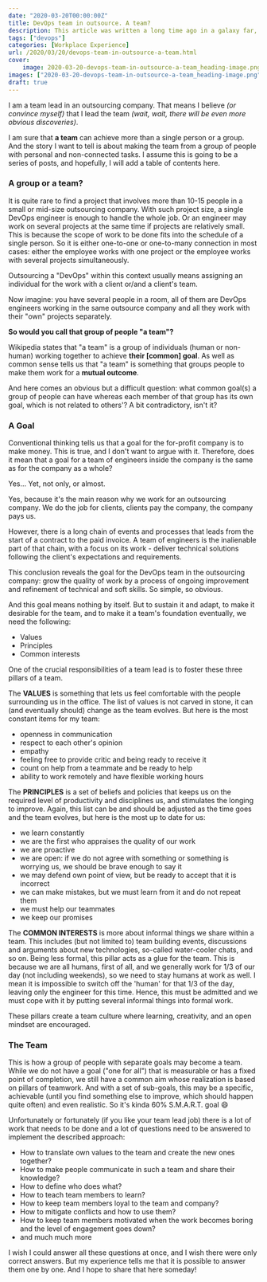 ```yaml
---
date: "2020-03-20T00:00:00Z"
title: DevOps team in outsource. A team?
description: This article was written a long time ago in a galaxy far, far away...
tags: ["devops"]
categories: [Workplace Experience]
url: /2020/03/20/devops-team-in-outsource-a-team.html
cover:
    image: 2020-03-20-devops-team-in-outsource-a-team_heading-image.png
images: ["2020-03-20-devops-team-in-outsource-a-team_heading-image.png"]
draft: true
---
```


I am a team lead in an outsourcing company. That means I believe _(or convince myself)_ that I lead the team _(wait, wait, there will be even more obvious discoveries)_. 

I am sure that **a team** can achieve more than a single person or a group. And the story I want to tell is about making the team from a group of people with personal and non-connected tasks. I assume this is going to be a series of posts, and hopefully, I will add a table of contents here.

### A group or a team?
It is quite rare to find a project that involves more than 10-15 people in a small or mid-size outsourcing company. With such project size, a single DevOps engineer is enough to handle the whole job. Or an engineer may work on several projects at the same time if projects are relatively small. This is because the scope of work to be done fits into the schedule of a single person. So it is either one-to-one or one-to-many connection in most cases: either the employee works with one project or the employee works with several projects simultaneously.

Outsourcing a "DevOps" within this context usually means assigning an individual for the work with a client or/and a client's team.

Now imagine: you have several people in a room, all of them are DevOps engineers working in the same outsource company and all they work with their "own" projects separately.

**So would you call that group of people "a team"?**

Wikipedia states that "a team" is a group of individuals (human or non-human) working together to achieve **their [common] goal**. 
As well as common sense tells us that "a team" is something that groups people to make them work for a **mutual outcome**.

And here comes an obvious but a difficult question: what common goal(s) a group of people can have whereas each member of that group has its own goal, which is not related to others'? A bit contradictory, isn't it? 

### A Goal

Conventional thinking tells us that a goal for the for-profit company is to make money. This is true, and I don't want to argue with it. Therefore, does it mean that a goal for a team of engineers inside the company is the same as for the company as a whole?

Yes... Yet, not only, or almost. 

Yes, because it's the main reason why we work for an outsourcing company. We do the job for clients, clients pay the company, the company pays us.

However, there is a long chain of events and processes that leads from the start of a contract to the paid invoice. A team of engineers is the inalienable part of that chain, with a focus on its work - deliver technical solutions following the client's expectations and requirements.

This conclusion reveals the goal for the DevOps team in the outsourcing company: grow the quality of work by a process of ongoing improvement and refinement of technical and soft skills. So simple, so obvious. 
 
And this goal means nothing by itself. But to sustain it and adapt, to make it desirable for the team, and to make it a team's foundation eventually, we need the following: 

- Values
- Principles
- Common interests

One of the crucial responsibilities of a team lead is to foster these three pillars of a team. 

The **VALUES**  is something that lets us feel comfortable with the people surrounding us in the office. The list of values is not carved in stone, it can (and eventually should) change as the team evolves. But here is the most constant items for my team:

- openness in communication
- respect to each other's opinion 
- empathy 
- feeling free to provide critic and being ready to receive it
- count on help from a teammate and be ready to help
- ability to work remotely and have flexible working hours

The **PRINCIPLES** is a set of beliefs and policies that keeps us on the required level of productivity and disciplines us, and stimulates the longing to improve. Again, this list can be and should be adjusted as the time goes and the team evolves, but here is the most up to date for us:

- we learn constantly
- we are the first who appraises the quality of our work
- we are proactive
- we are open: if we do not agree with something or something is worrying us, we should be brave enough to say it
- we may defend own point of view, but be ready to accept that it is incorrect
- we can make mistakes, but we must learn from it and do not repeat them
- we must help our teammates
- we keep our promises 

The **COMMON INTERESTS** is more about informal things we share within a team. This includes (but not limited to) team building events, discussions and arguments about new technologies, so-called water-cooler chats, and so on. Being less formal, this pillar acts as a glue for the team. This is because we are all humans, first of all, and we generally work for 1/3 of our day (not including weekends), so we need to stay humans at work as well. I mean it is impossible to switch off the 'human' for that 1/3 of the day, leaving only the engineer for this time. Hence, this must be admitted and we must cope with it by putting several informal things into formal work.

These pillars create a team culture where learning, creativity, and an open mindset are encouraged. 

### The Team
This is how a group of people with separate goals may become a team. While we do not have a goal ("one for all") that is measurable or has a fixed point of completion, we still have a common aim whose realization is based on pillars of teamwork. And with a set of sub-goals, this may be a specific, achievable (until you find something else to improve, which should happen quite often) and even realistic. So it's kinda 60% S.M.A.R.T. goal :smile:

Unfortunately or fortunately (if you like your team lead job) there is a lot of work that needs to be done and a lot of questions need to be answered to implement the described approach:

- How to translate own values to the team and create the new ones together?
- How to make people communicate in such a team and share their knowledge?
- How to define who does what?
- How to teach team members to learn?
- How to keep team members loyal to the team and company?
- How to mitigate conflicts and how to use them?
- How to keep team members motivated when the work becomes boring and the level of engagement goes down?
- and much much more

I wish I could answer all these questions at once, and I wish there were only correct answers.
But my experience tells me that it is possible to answer them one by one. And I hope to share that here someday!